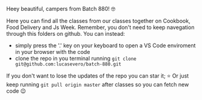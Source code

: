 Heey beautiful, campers from Batch 880! 🤓

Here you can find all the classes from our classes together on Cookbook, Food Delivery and Js Week.
Remember, you don't need to keep navegation through this folders on github. You can instead:
  - simply press the '.' key on your keyboard to open a VS Code enviroment in your browser with the code
  - clone the repo in you terminal running `git clone git@github.com:lucasevero/batch-880.git`

If you don't want to lose the updates of the repo you can star it; ⭐
Or just keep running `git pull origin master` after classes so you can fetch new code 😉
